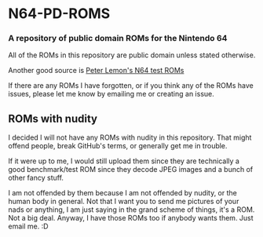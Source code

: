 # N64-PD-ROMS

### A repository of public domain ROMs for the Nintendo 64

All of the ROMs in this repository are public domain unless stated otherwise.

Another good source is [Peter Lemon's N64 test ROMs](https://github.com/PeterLemon/N64)

If there are any ROMs I have forgotten, or if you think any of the ROMs have issues, please let me know by emailing me or creating an issue.

## ROMs with nudity
I decided I will not have any ROMs with nudity in this repository. That might offend people, break GitHub's terms, or generally get me in trouble.

If it were up to me, I would still upload them since they are technically a good benchmark/test ROM since they decode JPEG images and a bunch of other fancy stuff. 

I am not offended by them because I am not offended by nudity, or the human body in general. Not that I want you to send me pictures of your nads or anything, I am just saying in the grand scheme of things, it's a ROM. Not a big deal. Anyway, I have those ROMs too if anybody wants them. Just email me. :D
